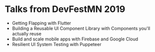 # Talks from DevFestMN 2019

* Getting Flapping with Flutter
* Building a Reusable UI Component Library with Components you'll actually reuse
* Build and scale mobile apps with Firebase and Google Cloud
* Resilient UI System Testing with Puppeteer